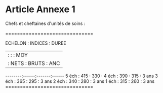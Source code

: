 # Article Annexe 1

Chefs et cheftaines d'unités de soins :

==============================

ECHELON :   INDICES    : DUREE

<table>
<tr>
<td>         :      :       :  MOY</td>
</tr>
<tr>
<td>         : NETS : BRUTS : ANC</td>
</tr>
</table>

--------:------:-------:------ 5 éch   : 415  :  330  : 4 éch   : 390  :  315  : 3 ans 3 éch   : 365  :  295  : 3 ans 2 éch   : 340  :  280  : 3 ans 1 éch   : 315  :  260  : 3 ans ==============================
